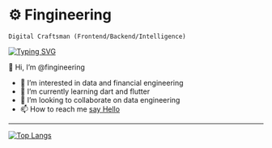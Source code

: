 # ⚙️ Fingineering

`Digital Craftsman (Frontend/Backend/Intelligence)`

[![Typing SVG](https://readme-typing-svg.demolab.com/?lines=Full-stack+data+engineer+and+analyst;Walk+you+to+the+clouds;&width=600&center=true)](https://git.io/typing-svg)




👋 Hi, I’m @fingineering

- 👀 I’m interested in data and financial engineering
- 🌱 I’m currently learning dart and flutter
- 💞️ I’m looking to collaborate on data engineering
- 📫 How to reach me [say Hello](hello@fingineering.net)


----
<!---
fingineering/fingineering is a ✨ special ✨ repository because its `README.md` (this file) appears on your GitHub profile.
You can click the Preview link to take a look at your changes.
;Walk%20you%20to%20the%20cloud;10%2B%15years%20of%20coding%20experience;Always%20learning%20new%20things&center=true&color=0E93E0
--->
[![Top Langs](https://github-readme-stats.vercel.app/api/top-langs/?username=fingineering&layout=compact)](https://github.com/anuraghazra/github-readme-stats)
